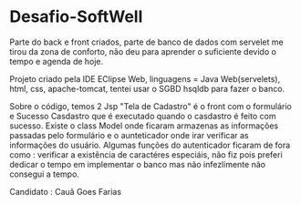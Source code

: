 # Desafio-SoftWell
Parte do back e front criados, parte de banco de dados com servelet me tirou da zona de conforto, não deu para aprender o suficiente devido o tempo e agenda de hoje.

Projeto criado pela IDE EClipse Web, linguagens = Java Web(servelets), html, css, apache-tomcat, tentei usar o SGBD hsqldb para fazer o banco.

Sobre o código, temos 2 Jsp "Tela de Cadastro" é o front com o formulário e Sucesso Casdastro que é executado quando o casdastro é feito com sucesso. Existe o class Model onde ficaram armazenas as informações passadas pelo formulário e o aunteticador onde irar verificar as informações do usuário. Algumas funções do autenticador ficaram de fora como : verificar a existência de caractéres especiáis, não fiz pois preferi dedicar o tempo em implementar o banco mas não infezlimente não consegui a tempo.

Candidato : Cauã Goes Farias
